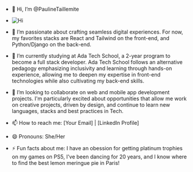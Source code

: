 - 👋 Hi, I’m @PaulineTaillemite

- ![Hi](https://media.giphy.com/media/l0HlTJXz7pZz1GxA8/giphy.gif)
- 👀 I’m passionate about crafting seamless digital experiences. For now, my favorites stacks are React and Tailwind on the front-end, and Python/Django on the back-end.
- 🌱 I’m currently studying at Ada Tech School, a 2-year program to become a full stack developer. Ada Tech School follows an alternative pedagogy emphasizing inclusivity and learning through hands-on experience, allowing me to deepen my expertise in front-end technologies while also cultivating my back-end skills.
- 💞️ I’m looking to collaborate on web and mobile app development projects. I'm particularly excited about opportunities that allow me work on creative projects, driven by design, and continue to learn new languages, stacks and best practices in Tech.
- 📫 How to reach me: [Your Email] | [LinkedIn Profile]
- 😄 Pronouns: She/Her
- ⚡ Fun facts about me: I have an obession for getting platinum trophies on my games on PS5, I've been dancing for 20 years, and I know where to find the best lemon meringue pie in Paris!

<!---
PaulineTaillemite/PaulineTaillemite is a ✨ special ✨ repository because its `README.md` (this file) appears on your GitHub profile.
You can click the Preview link to take a look at your changes.
--->
